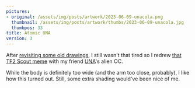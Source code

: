 ```yaml
---
pictures:
- original: /assets/img/posts/artwork/2023-06-09-unacola.png
  thumbnail: /assets/img/posts/artwork/thumbs/2023-06-09-unacola.jpg
  thumbpos: 33
title: Atomic UNA
version: 3
---
```

After [revisiting some old drawings](/artwork/09-06-2023-redraws), I still wasn't that tired so I redrew [that TF2 Scout meme](https://www.reddit.com/media?url=https%3A%2F%2Fpreview.redd.it%2Fsc6212z2fiw41.png%3Fwidth%3D960%26crop%3Dsmart%26auto%3Dwebp%26s%3D00362791cbd3b4e5b1a776866c45441181ab8fdf) with my friend [UNA](https://twitter.com/unanokakurega)'s alien OC.

While the body is definitely too wide (and the arm too close, probably), I like how this turned out.
Still, some extra shading would've been nice of me.
